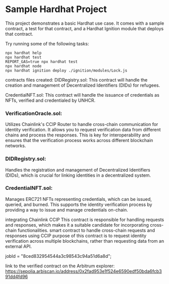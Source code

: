 # Sample Hardhat Project

This project demonstrates a basic Hardhat use case. It comes with a sample contract, a test for that contract, and a Hardhat Ignition module that deploys that contract.

Try running some of the following tasks:

```shell
npx hardhat help
npx hardhat test
REPORT_GAS=true npx hardhat test
npx hardhat node
npx hardhat ignition deploy ./ignition/modules/Lock.js
```
contracts files created:
DIDRegistry.sol: This contract will handle the creation and management of Decentralized Identifiers (DIDs) for refugees.

CredentialNFT.sol: This contract will handle the issuance of credentials as NFTs, verified and credentialed by UNHCR.

### VerificationOracle.sol: 
Utilizes Chainlink's CCIP Router to handle cross-chain communication for identity verification. It allows you to request verification data from different chains and process the responses. This is key for interoperability and ensures that the verification process works across different blockchain networks.

### DIDRegistry.sol: 
Handles the registration and management of Decentralized Identifiers (DIDs), which is crucial for linking identities in a decentralized system.

### CredentialNFT.sol: 
Manages ERC721 NFTs representing credentials, which can be issued, queried, and burned. This supports the identity verification process by providing a way to issue and manage credentials on-chain.

integrating Chainlink CCIP
This contract is responsible for handling requests and responses, which makes it a suitable candidate for incorporating cross-chain functionalities.
smart contract to handle cross-chain requests and responses using CCIP
 purpose of this contract is to request identity verification across multiple blockchains, rather than requesting data from an external API.


jobId = "8ced832954544a3c98543c94a51d6a8d";

link to the verified contract on the Arbitrum explorer: https://sepolia.arbiscan.io/address/0x2fad953e1f524e6590edf50bda6fcb391dd4fd96